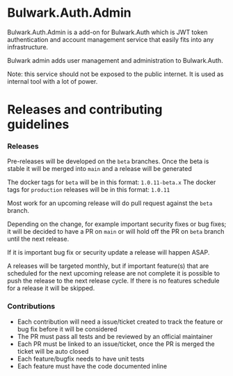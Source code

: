 # Bulwark.Auth.Admin

Bulwark.Auth.Admin is a add-on for Bulwark.Auth which is JWT token authentication and account management service that easily fits into any
infrastructure.

Bulwark admin adds user management and administration to Bulwark.Auth.

Note: this service should not be exposed to the public internet. It is 
used as internal tool with a lot of power. 

# Releases and contributing guidelines

### Releases

Pre-releases will be developed on the `beta` branches. Once the beta is stable it will be merged into `main` and a release will be generated

The docker tags for `beta` will be in this format: `1.0.11-beta.x`
The docker tags for `production` releases will be in this format: `1.0.11`

Most work for an upcoming release will do pull request against the `beta` branch.

Depending on the change, for example important security fixes or bug fixes; it will be decided
to have a PR on `main` or will hold off the PR on `beta` branch until the next release.

If it is important bug fix or security update a release will happen ASAP.

A releases will be targeted monthly, but if important feature(s) that are scheduled for the next upcoming release are not complete it is possible to push the release to the next release cycle.
If there is no features schedule for a release it will be skipped.


### Contributions

- Each contribution will need a issue/ticket created to track the feature or bug fix before it will be considered
- The PR must pass all tests and be reviewed by an official maintainer
- Each PR must be linked to an issue/ticket, once the PR is merged the ticket will be auto closed
- Each feature/bugfix needs to have unit tests
- Each feature must have the code documented inline 
